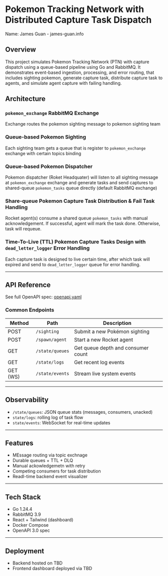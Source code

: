 # Pokemon Tracking Network with Distributed Capture Task Dispatch

Name: James Guan - james-guan.info

## Overview
This project simulates Pokemon Tracking Network (PTN) with capture dispatch using a queue-based pipeline using Go and RabbitMQ. It demonstrates event-based ingestion, processing, and error routing, that includes sighting pokemon, generate capture task, distribute capture task to agents, and simulate agent capture with failing handling.


## Architecture

### `pokemon_exchange` RabbitMQ Exchange

Exchange routes the pokemon sighting message to pokemon sighting team 

### Queue-based Pokemon Sighting

Each sighting team gets a queue that is register to `pokemon_exchange` exchange with certain topics binding


### Queue-based Pokemon Dispatcher

Pokemon dispatcher (Roket Headquater) will listen to all sighting message at `pokemon_exchange` exchange and generate tasks and send captures to shared-queue `pokemon_tasks` queue directly (default RabbitMQ exchange)

### Share-queue Pokemon Capture Task Distribution & Fail Task Handling

Rocket agent(s) consume a shared queue `pokemon_tasks` with manual acknowledgement. If successful, agent will mark the task done. Otherwise, task will requeue.

### Time-To-Live (TTL) Pokemon Capture Tasks Design with `dead_letter_logger` Error Handling

Each capture task is designed to live certain time, after which task will expired and send to `dead_letter_logger` queue for error handling.


---

## API Reference

See full OpenAPI spec: [openapi.yaml](./openapi.yml)

### Common Endpoints
| Method | Path               | Description                          |
|--------|--------------------|--------------------------------------|
| POST   | `/sighting`        | Submit a new Pokémon sighting        |
| POST   | `/spawn/agent`     | Start a new Rocket agent             |
| GET    | `/state/queues`    | Get queue depth and consumer count   |
| GET    | `/state/logs`      | Get recent log events                |
| GET (WS)| `/state/events`   | Stream live system events            |

---

## Observability

- `/state/queues`: JSON queue stats (messages, consumers, unacked)
- `state/logs`: rolling log of task flow
- `state/events`: WebSocket for real-time updates

---

## Features
- MEssage routing via topic exchnage
- Durable queues + TTL + DLQ
- Manual ackowledgemetn with retry
- Competing consumers for task distribution
- Readl-time backend event visualizer

---

## Tech Stack
- Go 1.24.4
- RabbitMQ 3.9
- React + Tailwind (dashboard)
- Docker Compose
- OpenAPI 3.0 spec

---
## Deployment 
- Backend hosted on TBD
- Frontend dashboard deployed via TBD



